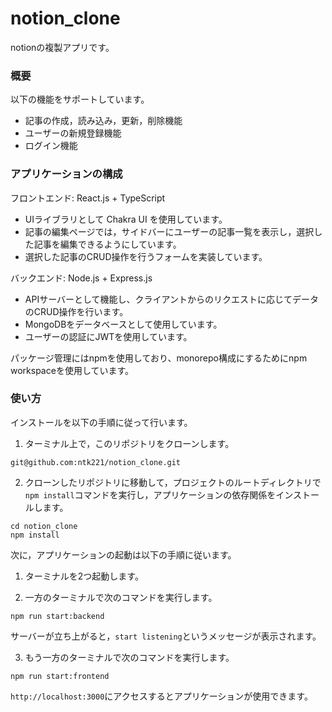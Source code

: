 # notion_clone

notionの複製アプリです。

### 概要
以下の機能をサポートしています。
- 記事の作成，読み込み，更新，削除機能
- ユーザーの新規登録機能
- ログイン機能

### アプリケーションの構成

フロントエンド: React.js + TypeScript
- UIライブラリとして Chakra UI を使用しています。
- 記事の編集ページでは，サイドバーにユーザーの記事一覧を表示し，選択した記事を編集できるようにしています。
- 選択した記事のCRUD操作を行うフォームを実装しています。

バックエンド: Node.js + Express.js
- APIサーバーとして機能し、クライアントからのリクエストに応じてデータのCRUD操作を行います。
- MongoDBをデータベースとして使用しています。
- ユーザーの認証にJWTを使用しています。

パッケージ管理にはnpmを使用しており、monorepo構成にするためにnpm workspaceを使用しています。

### 使い方
インストールを以下の手順に従って行います。

1. ターミナル上で，このリポジトリをクローンします。
```
git@github.com:ntk221/notion_clone.git
```

2. クローンしたリポジトリに移動して，プロジェクトのルートディレクトリで`npm install`コマンドを実行し，アプリケーションの依存関係をインストールします。
```
cd notion_clone
npm install
```

次に，アプリケーションの起動は以下の手順に従います。

1. ターミナルを2つ起動します。

2. 一方のターミナルで次のコマンドを実行します。
```
npm run start:backend
```
サーバーが立ち上がると，`start listening`というメッセージが表示されます。

3. もう一方のターミナルで次のコマンドを実行します。
```
npm run start:frontend
```

`http://localhost:3000`にアクセスするとアプリケーションが使用できます。
